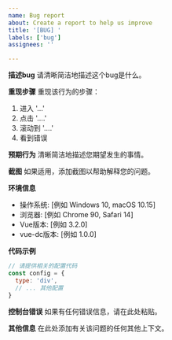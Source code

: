 ```yaml
---
name: Bug report
about: Create a report to help us improve
title: '[BUG] '
labels: ['bug']
assignees: ''

---
```


**描述bug**
请清晰简洁地描述这个bug是什么。

**重现步骤**
重现该行为的步骤：
1. 进入 '...'
2. 点击 '....'
3. 滚动到 '....'
4. 看到错误

**预期行为**
清晰简洁地描述您期望发生的事情。

**截图**
如果适用，添加截图以帮助解释您的问题。

**环境信息**
 - 操作系统: [例如 Windows 10, macOS 10.15]
 - 浏览器: [例如 Chrome 90, Safari 14]
 - Vue版本: [例如 3.2.0]
 - vue-dc版本: [例如 1.0.0]

**代码示例**
```javascript
// 请提供相关的配置代码
const config = {
  type: 'div',
  // ... 其他配置
}
```

**控制台错误**
如果有任何错误信息，请在此处粘贴。

**其他信息**
在此处添加有关该问题的任何其他上下文。
